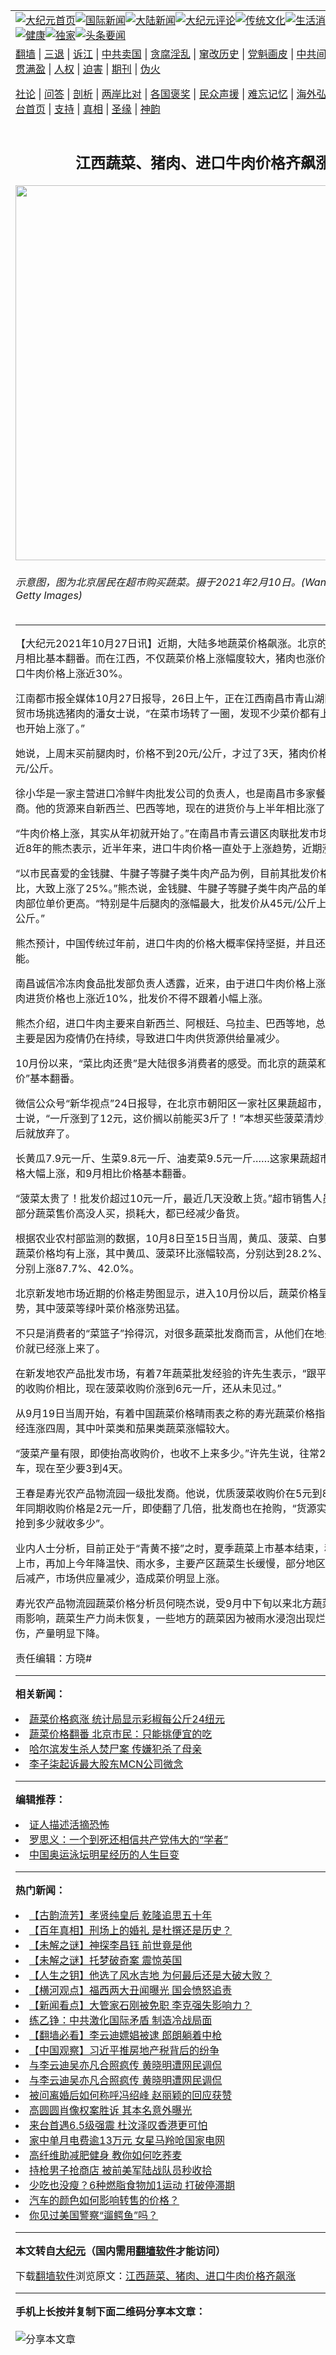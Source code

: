 <a name="1" id="1" target="_blank"></a><span id="1"></span>
<table align=center border="0"><tr><td colspan="2" VALIGN=TOP><a href="https://github.com/styauh3044/djy/blob/master/gb/nf1351518.md#1"><img src="https://raw.githubusercontent.com/styauh3044/www/master/t/djy/1.jpg" title="大纪元首页" alt="大纪元首页"></a><a href="https://github.com/styauh3044/djy/blob/master/gb/n24hr.md#1"><img src="https://raw.githubusercontent.com/styauh3044/www/master/t/djy/3.jpg" title="国际新闻" alt="国际新闻"></a><a href="https://github.com/styauh3044/djy/blob/master/gb/nsc413.md#1"><img src="https://raw.githubusercontent.com/styauh3044/www/master/t/djy/4.jpg" title="大陆新闻" alt="大陆新闻"></a><a href="https://github.com/styauh3044/djy/blob/master/gb/news392.md#1"><img src="https://raw.githubusercontent.com/styauh3044/www/master/t/djy/5.jpg" title="大纪元评论" alt="大纪元评论"></a><a href="https://github.com/styauh3044/djy/blob/master/gb/news2007.md#1"><img src="https://raw.githubusercontent.com/styauh3044/www/master/t/djy/6.jpg" title="传统文化" alt="传统文化"></a><a href="https://github.com/styauh3044/djy/blob/master/gb/news2008.md#1"><img src="https://raw.githubusercontent.com/styauh3044/www/master/t/djy/7.jpg" title="生活消费" alt="生活消费"></a><a href="https://github.com/styauh3044/djy/blob/master/gb/ncyule.md#1"><img src="https://raw.githubusercontent.com/styauh3044/www/master/t/djy/8.jpg" title="娱乐休闲" alt="娱乐休闲"></a><a href="https://github.com/styauh3044/djy/blob/master/gb/nsc1002.md#1"><img src="https://raw.githubusercontent.com/styauh3044/www/master/t/djy/9.jpg" title="健康" alt="健康"></a><a href="https://github.com/styauh3044/djy/blob/master/gb/nf6092.md#1"><img src="https://raw.githubusercontent.com/styauh3044/www/master/t/djy/10a.jpg" title="独家" alt="独家"></a><a href="https://github.com/styauh3044/djy/blob/master/gb/nf4514.md#1"><img src="https://raw.githubusercontent.com/styauh3044/www/master/t/djy/12a.jpg" title="头条要闻" alt="头条要闻"></a></td></tr>
<tr><td colspan="2" VALIGN=TOP><a target="_blank" href="https://github.com/styauh3044/www/blob/master/README.md?zsrh#1">翻墙</a> | <a target="_blank" href="https://github.com/styauh3044/djy/blob/master/gb/nf5657.md#1">三退</a> | <a target="_blank" href="https://github.com/styauh3044/djy/blob/master/gb/nf6124.md#1">诉江</a> | <a target="_blank" href="https://github.com/styauh3044/djy/blob/master/gb/nf1176117.md#1">中共卖国</a> | <a target="_blank" href="https://github.com/styauh3044/djy/blob/master/gb/nf5773.md#1">贪腐淫乱</a> | <a target="_blank" href="https://github.com/styauh3044/djy/blob/master/gb/nf1176115.md#1">窜改历史</a> | <a target="_blank" href="https://github.com/styauh3044/djy/blob/master/gb/nf1176107.md#1">党魁画皮</a> | <a target="_blank" href="https://github.com/styauh3044/djy/blob/master/gb/nf1320400.md#1">中共间谍</a> | <a target="_blank" href="https://github.com/styauh3044/djy/blob/master/gb/nf1176114.md#1">破坏传统</a> | <a target="_blank" href="https://github.com/styauh3044/ntdtv/blob/master/gb/prog447_1.md#1">恶贯满盈</a> | <a target="_blank" href="https://github.com/styauh3044/djy/blob/master/gb/ncid278.md#1">人权</a> | <a target="_blank" href="https://github.com/styauh3044/djy/blob/master/gb/nf1176111.md#1">迫害</a> | <a target="_blank" href="https://gitlab.com/szzdlab/mh-qikan/blob/master/README.md#1">期刊</a> | <a target="_blank" href="https://github.com/styauh3044/djy/blob/master/gb/nf5562.md#1">伪火</a></p><p><a target="_blank" href="https://github.com/styauh3044/djy/blob/master/gb/9p.md#1">社论</a> | <a target="_blank" href="https://github.com/styauh3044/djy/blob/master/gb/nf4378.md#1">问答</a> | <a target="_blank" href="https://github.com/styauh3044/djy/blob/master/gb/nf5792.md#1">剖析</a> | <a target="_blank" href="https://github.com/styauh3044/djy/blob/master/gb/nf5735.md#1">两岸比对</a> | <a target="_blank" href="https://github.com/styauh3044/djy/blob/master/gb/nf6119.md#1">各国褒奖</a> | <a target="_blank" href="https://github.com/styauh3044/djy/blob/master/gb/nf6120.md#1">民众声援</a> | <a target="_blank" href="https://github.com/styauh3044/djy/blob/master/gb/nf1188594.md#1">难忘记忆</a> | <a target="_blank" href="https://github.com/styauh3044/djy/blob/master/gb/nf3180.md#1">海外弘传</a> | <a target="_blank" href="https://github.com/styauh3044/djy/blob/master/gb/nf5410.md#1">万人上访</a> | <a target="_blank" href="https://github.com/styauh3044/www/blob/master/README.md?zsrh#1">平台首页</a> | <a target="_blank" href="https://github.com/styauh3044/djy/blob/master/gb/nf4386.md#1">支持</a> | <a target="_blank" href="https://github.com/styauh3044/djy/blob/master/gb/nf4389.md#1">真相</a> | <a target="_blank" href="https://github.com/styauh3044/djy/blob/master/gb/nf5790.md#1">圣缘</a> | <a target="_blank" href="https://github.com/styauh3044/djy/blob/master/gb/nf4786.md#1">神韵</a></td></tr>
<tr><td VALIGN=TOP width="626"><h2 align=center>江西蔬菜、猪肉、进口牛肉价格齐飙涨</h2>
<img width="600" src="https://i.epochtimes.com/assets/uploads/2021/10/id13318128-GettyImages-1231071746@1200x1200-600x400.jpg" />
<h6>示意图，图为北京居民在超市购买蔬菜。摄于2021年2月10日。(Wang Zhao/AFP/ Getty Images)
</h6>
<hr>
	<p>【大纪元2021年10月27日讯】近期，大陆多地<ahref="https://github.com/styauh3044/djy/blob/master/gb/tag/%E8%94%AC%E8%8F%9C%E4%BB%B7%E6%A0%BC.md#1">蔬菜价格</a><ahref="https://github.com/styauh3044/djy/blob/master/gb/tag/%E9%A3%99%E6%B6%A8.md#1">飙涨</a>。北京的蔬菜价格与上月相比基本<ahref="https://github.com/styauh3044/djy/blob/master/gb/tag/%E7%BF%BB%E7%95%AA.md#1">翻番</a>。而在江西，不仅蔬菜价格上涨幅度较大，<ahref="https://github.com/styauh3044/djy/blob/master/gb/tag/%E7%8C%AA%E8%82%89%E4%B9%9F%E6%B6%A8%E4%BB%B7.md#1">猪肉也涨价</a>了；南昌的进口牛肉价格上涨近30%。</p>
<p>江南都市报全媒体10月27日报导，26日上午，正在江西南昌市青山湖区江大南路农贸市场挑选猪肉的潘女士说，“在菜市场转了一圈，发现不少菜价都有上涨，猪肉价格也开始上涨了。”</p>
<p>她说，上周末买前腿肉时，价格不到20元/公斤，才过了3天，猪肉价格就上涨了近6元/公斤。</p>
<p>徐小华是一家主营进口冷鲜牛肉批发公司的负责人，也是南昌市多家餐饮店的供应商。他的货源来自新西兰、巴西等地，现在的进货价与上半年相比涨了近30%。</p>
<p>“牛肉价格上涨，其实从年初就开始了。”在南昌市青云谱区肉联批发市场从事牛肉贸易近8年的熊杰表示，近半年来，进口牛肉价格一直处于上涨趋势，近期涨得更厉害。</p>
<p>“以市民喜爱的金钱腱、牛腱子等腱子类牛肉产品为例，目前其批发价格与2月份相比，大致上涨了25%。”熊杰说，金钱腱、牛腱子等腱子类牛肉产品的单价相比其它牛肉部位单价更高。“特别是牛后腿肉的涨幅最大，批发价从45元/公斤上涨至近70元/公斤。”</p>
<p>熊杰预计，中国传统过年前，进口牛肉的价格大概率保持坚挺，并且还会有上涨的可能。</p>
<p>南昌诚信冷冻肉食品批发部负责人透露，近来，由于进口牛肉价格上涨，导致本地牛肉进货价格也上涨近10%，批发价不得不跟着小幅上涨。</p>
<p>熊杰介绍，进口牛肉主要来自新西兰、阿根廷、乌拉圭、巴西等地，总体上看，涨价主要是因为疫情仍在持续，导致进口牛肉供货源供给量减少。</p>
<p>10月份以来，“菜比肉还贵”是大陆很多消费者的感受。而北京的蔬菜和9月相比，“身价”基本<ahref="https://github.com/styauh3044/djy/blob/master/gb/tag/%E7%BF%BB%E7%95%AA.md#1">翻番</a>。</p>
<p>微信公众号“新华视点”24日报导，在北京市朝阳区一家社区果蔬超市，附近居民徐女士说，“一斤涨到了12元，这价搁以前能买3斤了！”本想买些菠菜清炒，但看到价签后就放弃了。</p>
<p>长黄瓜7.9元一斤、生菜9.8元一斤、油麦菜9.5元一斤……这家果蔬超市的家常<ahref="https://github.com/styauh3044/djy/blob/master/gb/tag/%E8%94%AC%E8%8F%9C%E4%BB%B7%E6%A0%BC.md#1">蔬菜价格</a>大幅上涨，和9月相比价格基本翻番。</p>
<p>“菠菜太贵了！批发价超过10元一斤，最近几天没敢上货。”超市销售人员曾女士说，部分蔬菜售价高没人买，损耗大，都已经减少备货。</p>
<p>根据农业农村部监测的数据，10月8日至15日当周，黄瓜、菠菜、白萝卜、洋白菜等蔬菜价格均有上涨，其中黄瓜、菠菜环比涨幅较高，分别达到28.2%、21.3%，同比分别上涨87.7%、42.0%。</p>
<p>北京新发地市场近期的价格走势图显示，进入10月份以后，蔬菜价格呈现连续上涨态势，其中菠菜等绿叶菜价格涨势迅猛。</p>
<p>不只是消费者的“菜篮子”拎得沉，对很多蔬菜批发商而言，从他们在地头收菜时，菜价就已经涨上来了。</p>
<p>在新发地农产品批发市场，有着7年蔬菜批发经验的许先生表示，“跟平常2元多一斤的收购价相比，现在菠菜收购价涨到6元一斤，还从未见过。”</p>
<p>从9月19日当周开始，有着中国蔬菜价格晴雨表之称的寿光蔬菜价格指数的周指数已经连涨四周，其中叶菜类和茄果类蔬菜涨幅较大。</p>
<p>“菠菜产量有限，即使抬高收购价，也收不上来多少。”许先生说，往常2天就能收一车，现在至少要3到4天。</p>
<p>王春是寿光农产品物流园一级批发商。他说，优质菠菜收购价在5元到8.5元一斤，去年同期收购价格是2元一斤，即使翻了几倍，批发商也在抢购，“货源实在太少了，能抢到多少就收多少”。</p>
<p>业内人士分析，目前正处于“青黄不接”之时，夏季蔬菜上市基本结束，秋冬蔬菜少量上市，再加上今年降温快、雨水多，主要产区蔬菜生长缓慢，部分地区蔬菜被雨水淹后减产，市场供应量减少，造成菜价明显上涨。</p>
<p>寿光农产品物流园蔬菜价格分析员何晓杰说，受9月中下旬以来北方蔬菜产区连续降雨影响，蔬菜生产力尚未恢复，一些地方的蔬菜因为被雨水浸泡出现烂根、烂心损伤，产量明显下降。</p>
<p>责任编辑：方晓#</p>
	
<hr>


<strong>相关新闻：</strong>
<li><a href="https://github.com/styauh3044/djy/blob/master/gb/21/7/15/n13092152.md#1">蔬菜价格疯涨 统计局显示彩椒每公斤24纽元</a></li>
<li><a href="https://github.com/styauh3044/djy/blob/master/gb/21/10/25/n13328959.md#1">蔬菜价格翻番 北京市民：只能挑便宜的吃</a></li>
<li><a href="https://github.com/styauh3044/djy/blob/master/gb/21/10/27/n13332697.md#1">哈尔滨发生杀人焚尸案 传嫌犯杀了母亲</a></li>
<li><a href="https://github.com/styauh3044/djy/blob/master/gb/21/10/27/n13332761.md#1">李子柒起诉最大股东MCN公司微念</a></li>
<hr>


<strong>编辑推荐：</strong>
<li><a href="https://github.com/upjkzu3674/djy/blob/master/gb/16/8/7/n8177641.md?dfh#1" target="_blank">证人描述活摘恐怖</a></li><li><a href="https://github.com/tsiac2612/djy/blob/master/gb/18/5/29/n10435561.md#1" target="_blank">罗思义：一个到死还相信共产党伟大的“学者”</a></li><li><a href="https://github.com/tsiac2612/djy/blob/master/gb/18/7/5/n10539350.md#1" target="_blank">中国奥运泳坛明星经历的人生巨变</a></li>
<hr>

<strong>热门新闻：</strong>
<li><a href="https://github.com/styauh3044/djy/blob/master/gb/21/10/19/n13315848.md#1">【古韵流芳】孝贤纯皇后 乾隆追思五十年</a></li>
<li><a href="https://github.com/styauh3044/djy/blob/master/gb/21/10/21/n13321059.md#1">【百年真相】刑场上的婚礼 是杜撰还是历史？</a></li>
<li><a href="https://github.com/styauh3044/djy/blob/master/gb/21/10/22/n13323324.md#1">【未解之谜】神探李昌钰 前世竟是他</a></li>
<li><a href="https://github.com/styauh3044/djy/blob/master/gb/21/10/21/n13320995.md#1">【未解之谜】托梦破奇案 震惊英国</a></li>
<li><a href="https://github.com/styauh3044/djy/blob/master/gb/21/10/17/n13310077.md#1">【人生之钥】他选了风水吉地 为何最后还是大破大败？</a></li>
<li><a href="https://github.com/styauh3044/djy/blob/master/gb/21/10/26/n13331868.md#1">【横河观点】福西两大丑闻曝光 国会愤怒追责</a></li>
<li><a href="https://github.com/styauh3044/djy/blob/master/gb/21/10/26/n13331851.md#1">【新闻看点】大管家石刚被免职 李克强失影响力？</a></li>
<li><a href="https://github.com/styauh3044/djy/blob/master/gb/21/10/27/n13332353.md#1">练乙铮：中共激化国际矛盾 制造冷战局面</a></li>
<li><a href="https://github.com/styauh3044/djy/blob/master/gb/21/10/24/n13326919.md#1">【翻墙必看】李云迪嫖娼被逮 郎朗躺着中枪</a></li>
<li><a href="https://github.com/styauh3044/djy/blob/master/gb/21/10/25/n13327231.md#1">【中国观察】习近平推房地产税背后的纷争</a></li>
<li><a href="https://github.com/styauh3044/djy/blob/master/gb/21/10/24/n13326970.md#1">与李云迪吴亦凡合照疯传 黄晓明遭网民调侃</a></li>
<li><a href="https://github.com/styauh3044/djy/blob/master/gb/21/10/24/n13326970.md#1">与李云迪吴亦凡合照疯传 黄晓明遭网民调侃</a></li>
<li><a href="https://github.com/styauh3044/djy/blob/master/gb/21/10/26/n13329526.md#1">被问离婚后如何称呼冯绍峰 赵丽颖的回应获赞</a></li>
<li><a href="https://github.com/styauh3044/djy/blob/master/gb/21/10/25/n13329125.md#1">高圆圆肖像权案胜诉 其本名意外曝光</a></li>
<li><a href="https://github.com/styauh3044/djy/blob/master/gb/21/10/24/n13326596.md#1">来台首遇6.5级强震 杜汶泽叹香港更可怕</a></li>
<li><a href="https://github.com/styauh3044/djy/blob/master/gb/21/10/24/n13326714.md#1">家中单月电费逾13万元 女星马羚呛国家电网</a></li>
<li><a href="https://github.com/styauh3044/djy/blob/master/gb/21/10/25/n13328431.md#1">高纤维助减肥健身 教你如何吃荞麦</a></li>
<li><a href="https://github.com/styauh3044/djy/blob/master/gb/21/10/25/n13327896.md#1">持枪男子抢商店 被前美军陆战队员秒收拾</a></li>
<li><a href="https://github.com/styauh3044/djy/blob/master/gb/21/10/25/n13327820.md#1">少吃也没瘦？6种燃脂食物加1运动 打破停滞期</a></li>
<li><a href="https://github.com/styauh3044/djy/blob/master/gb/21/10/25/n13327749.md#1">汽车的颜色如何影响转售的价格？</a></li>
<li><a href="https://github.com/styauh3044/djy/blob/master/gb/21/10/26/n13330454.md#1">你见过美国警察“遛鳄鱼”吗？</a></li>
<hr>

<strong>本文转自<a href="https://www.epochtimes.com">大纪元</a>（国内需用<a href="https://github.com/styauh3044/www/blob/master/README.md#8">翻墙软件</a>才能访问）</strong><p>下载<a href="https://github.com/styauh3044/www/blob/master/README.md#8">翻墙软件</a>浏览原文：<a href="https://www.epochtimes.com/gb/21/10/27/n13333237.htm">江西蔬菜、猪肉、进口牛肉价格齐飙涨</a></p><hr>

<strong>手机上长按并复制下面二维码分享本文章：</strong><br><br><img src="https://chart.apis.google.com/chart?cht=qr&chs=240x240&choe=UTF-8&chld=M|2&chl=https://github.com/styauh3044/djy/blob/master/gb/21/10/27/n13333237.md%231" title="分享本文章"></td><td VALIGN=TOP><a href="https://github.com/styauh3044/djy/blob/master/gb/16/1/21/n4622075.md?dfh#1" target="_blank"><img src="https://raw.githubusercontent.com/styauh3044/djy/master/gb/300/wei-f1.jpg" title="中共的伪火骗局"  alt="中共的伪火骗局"></a><br><a href="https://github.com/styauh3044/www/blob/master/README.md?dfh#9" target="_blank"><img src="https://raw.githubusercontent.com/styauh3044/djy/master/gb/300/yong-h.jpg" title="永恒的见证"  alt="永恒的见证"></a><br><a href="https://github.com/styauh3044/djy/blob/master/gb/13/9/29/n3974789.md?dfh#1" target="_blank"><img src="https://raw.githubusercontent.com/styauh3044/djy/master/gb/300/shang-lnz.jpg" title="善良女子被中共投男牢"  alt="善良女子被中共投男牢"></a><br><a href="https://github.com/styauh3044/djy/blob/master/gb/16/3/16/n4663449.md?dfh#1" target="_blank"><img src="https://raw.githubusercontent.com/styauh3044/djy/master/gb/300/huo-z3.jpg" title="警卫目击活摘器官"  alt="警卫目击活摘器官"></a><br><a href="https://github.com/styauh3044/djy/blob/master/gb/16/8/7/n8177641.md?dfh#1" target="_blank"><img src="https://raw.githubusercontent.com/styauh3044/djy/master/gb/300/huo-z4.jpg" title="证人描述活摘恐怖"  alt="证人描述活摘恐怖"></a><br><a href="https://github.com/styauh3044/djy/blob/master/gb/10/4/19/n2881569.md?dfh#1" target="_blank"><img src="https://raw.githubusercontent.com/styauh3044/djy/master/gb/300/huo-z1.jpg" title="揭开活摘器官黑幕"  alt="揭开活摘器官黑幕"></a><br><a href="https://github.com/styauh3044/djy/blob/master/gb/10/11/7/n3077476.md?dfh#1" target="_blank"><img src="https://raw.githubusercontent.com/styauh3044/djy/master/gb/300/ma-ks.jpg" title="马克思的成魔之路"  alt="马克思的成魔之路"></a><br><a href="https://github.com/styauh3044/djy/blob/master/gb/14/6/9/n4173977.md?dfh#1" target="_blank"><img src="https://raw.githubusercontent.com/styauh3044/djy/master/gb/300/chang-zs.jpg" title="藏字石 蕴天机"  alt="藏字石 蕴天机"></a><br><a href="https://github.com/styauh3044/djy/blob/master/gb/18/5/10/n10381511.md?dfh#1" target="_blank"><img src="https://raw.githubusercontent.com/styauh3044/djy/master/gb/300/st1.jpg" title="关注三亿人三退"  alt="关注三亿人三退"></a><br><a href="https://github.com/styauh3044/djy/blob/master/gb/18/3/21/n10237682.md?dfh#1" target="_blank"><img src="https://raw.githubusercontent.com/styauh3044/djy/master/gb/300/jie-t.jpg" title="解体中共复兴中华"  alt="解体中共复兴中华"></a><br><a href="https://github.com/styauh3044/djy/blob/master/gb/9/2/9/n2422991.md?dfh#1" target="_blank"><img src="https://raw.githubusercontent.com/styauh3044/djy/master/gb/300/gao-zs.jpg" title="中共迫害良心律师"  alt="中共迫害良心律师"></a><br><a href="https://github.com/styauh3044/djy/blob/master/gb/18/12/9/n10900044.md?dfh#1" target="_blank"><img src="https://raw.githubusercontent.com/styauh3044/djy/master/gb/300/sj1.jpg" title="三百多万人举报江泽民"  alt="三百多万人举报江泽民"></a><br><a href="https://github.com/styauh3044/djy/blob/master/gb/18/8/28/n10672014.md?dfh#1" target="_blank"><img src="https://raw.githubusercontent.com/styauh3044/djy/master/gb/300/sj2.jpg" title="这些官员为何起诉江泽民"  alt="这些官员为何起诉江泽民"></a><br><a href="https://github.com/styauh3044/djy/blob/master/gb/8/12/18/n2367165.md?dfh#1" target="_blank"><img src="https://raw.githubusercontent.com/styauh3044/djy/master/gb/300/liangan.jpg" title="海峡两岸的强烈对比"  alt="海峡两岸的强烈对比"></a><br><a href="https://github.com/styauh3044/djy/blob/master/gb/15/12/10/n4593139.md?dfh#1" target="_blank"><img src="https://raw.githubusercontent.com/styauh3044/djy/master/gb/300/jia-ndzl.jpg" title="加拿大总理的贺信"  alt="加拿大总理的贺信"></a><br><a href="https://github.com/styauh3044/djy/blob/master/gb/11/6/17/n3289382.md?dfh#1" target="_blank"><img src="https://raw.githubusercontent.com/styauh3044/djy/master/gb/300/xiao-wd.jpg" title="探寻真相兼听则明"  alt="探寻真相兼听则明"></a><br><a href="https://github.com/styauh3044/djy/blob/master/gb/18/10/27/n10812623.md?dfh#1" target="_blank"><img src="https://raw.githubusercontent.com/styauh3044/djy/master/gb/300/yindu.jpg" title="印度媒体报道东方"  alt="印度媒体报道东方"></a><br><a href="https://github.com/styauh3044/djy/blob/master/gb/18/6/9/n10469652.md?dfh#1" target="_blank"><img src="https://raw.githubusercontent.com/styauh3044/djy/master/gb/300/xie-j.jpg" title="不一样的海外校园"  alt="不一样的海外校园"></a><br><a href="https://github.com/styauh3044/djy/blob/master/gb/7/4/5/n1669415.md?dfh#1" target="_blank"><img src="https://raw.githubusercontent.com/styauh3044/djy/master/gb/300/li-up.jpg" title="从大师到徒弟的传奇"  alt="从大师到徒弟的传奇"></a><br><a href="https://github.com/styauh3044/djy/blob/master/gb/17/5/26/n9191512.md?dfh#1" target="_blank"><img src="https://raw.githubusercontent.com/styauh3044/djy/master/gb/300/zfl2.jpg" title="亿万人与东方一本奇书"  alt="亿万人与东方一本奇书"></a><br><a href="https://github.com/styauh3044/djy/blob/master/gb/13/11/27/n4020290.md?dfh#1" target="_blank"><img src="https://raw.githubusercontent.com/styauh3044/djy/master/gb/300/zhen-h.jpg" title="大陆见不到的震撼场面"  alt="大陆见不到的震撼场面"></a><br><a href="https://github.com/styauh3044/djy/blob/master/gb/15/7/17/n4482910.md?dfh#1" target="_blank"><img src="https://raw.githubusercontent.com/styauh3044/djy/master/gb/300/dalu-sk.jpg" title="人心向善 大陆当初盛况"  alt="人心向善 大陆当初盛况"></a><br><a href="https://github.com/styauh3044/djy/blob/master/gb/19/1/5/n10955468.md?dfh#1" target="_blank"><img src="https://raw.githubusercontent.com/styauh3044/djy/master/gb/300/zfl1.jpg" title="追寻真理 这书讲什么"  alt="追寻真理 这书讲什么"></a><br><a href="https://github.com/styauh3044/www/blob/master/README.md?dfh#1" target="_blank"><img src="https://raw.githubusercontent.com/styauh3044/djy/master/gb/300/fq1.jpg" title="下载免费翻墙软件"  alt="下载免费翻墙软件"></a><br></td></tr></table>
